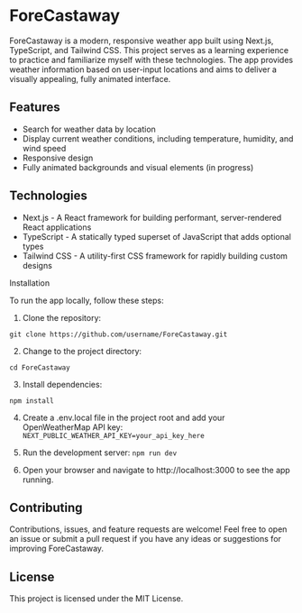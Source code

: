 # ForeCastaway

ForeCastaway is a modern, responsive weather app built using Next.js, TypeScript, and Tailwind CSS. This project serves as a learning experience to practice and familiarize myself with these technologies. The app provides weather information based on user-input locations and aims to deliver a visually appealing, fully animated interface.

## Features

* Search for weather data by location
* Display current weather conditions, including temperature, humidity, and wind speed
* Responsive design
* Fully animated backgrounds and visual elements (in progress)
## Technologies

* Next.js - A React framework for building performant, server-rendered React applications
* TypeScript - A statically typed superset of JavaScript that adds optional types
* Tailwind CSS - A utility-first CSS framework for rapidly building custom designs

Installation

To run the app locally, follow these steps:

1. Clone the repository:

`git clone https://github.com/username/ForeCastaway.git`

2. Change to the project directory:

`cd ForeCastaway`

3. Install dependencies:

`npm install`

4. Create a .env.local file in the project root and add your OpenWeatherMap API key:
`NEXT_PUBLIC_WEATHER_API_KEY=your_api_key_here`

5. Run the development server:
`npm run dev`

6. Open your browser and navigate to http://localhost:3000 to see the app running.


## Contributing

Contributions, issues, and feature requests are welcome! Feel free to open an issue or submit a pull request if you have any ideas or suggestions for improving ForeCastaway.

## License

This project is licensed under the MIT License.


